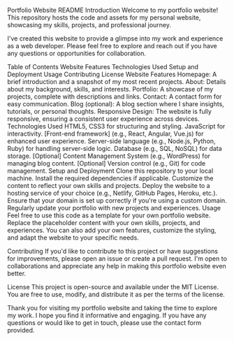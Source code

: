 Portfolio Website README
Introduction
Welcome to my portfolio website! This repository hosts the code and assets for my personal website, showcasing my skills, projects, and professional journey.

I've created this website to provide a glimpse into my work and experience as a web developer. Please feel free to explore and reach out if you have any questions or opportunities for collaboration.

Table of Contents
Website Features
Technologies Used
Setup and Deployment
Usage
Contributing
License
Website Features
Homepage: A brief introduction and a snapshot of my most recent projects.
About: Details about my background, skills, and interests.
Portfolio: A showcase of my projects, complete with descriptions and links.
Contact: A contact form for easy communication.
Blog (optional): A blog section where I share insights, tutorials, or personal thoughts.
Responsive Design: The website is fully responsive, ensuring a consistent user experience across devices.
Technologies Used
HTML5, CSS3 for structuring and styling.
JavaScript for interactivity.
[Front-end framework] (e.g., React, Angular, Vue.js) for enhanced user experience.
Server-side language (e.g., Node.js, Python, Ruby) for handling server-side logic.
Database (e.g., SQL, NoSQL) for data storage.
[Optional] Content Management System (e.g., WordPress) for managing blog content.
[Optional] Version control (e.g., Git) for code management.
Setup and Deployment
Clone this repository to your local machine.
Install the required dependencies if applicable.
Customize the content to reflect your own skills and projects.
Deploy the website to a hosting service of your choice (e.g., Netlify, GitHub Pages, Heroku, etc.).
Ensure that your domain is set up correctly if you're using a custom domain.
Regularly update your portfolio with new projects and experiences.
Usage
Feel free to use this code as a template for your own portfolio website. Replace the placeholder content with your own skills, projects, and experiences. You can also add your own features, customize the styling, and adapt the website to your specific needs.

Contributing
If you'd like to contribute to this project or have suggestions for improvements, please open an issue or create a pull request. I'm open to collaborations and appreciate any help in making this portfolio website even better.

License
This project is open-source and available under the MIT License. You are free to use, modify, and distribute it as per the terms of the license.

Thank you for visiting my portfolio website and taking the time to explore my work. I hope you find it informative and engaging. If you have any questions or would like to get in touch, please use the contact form provided.





